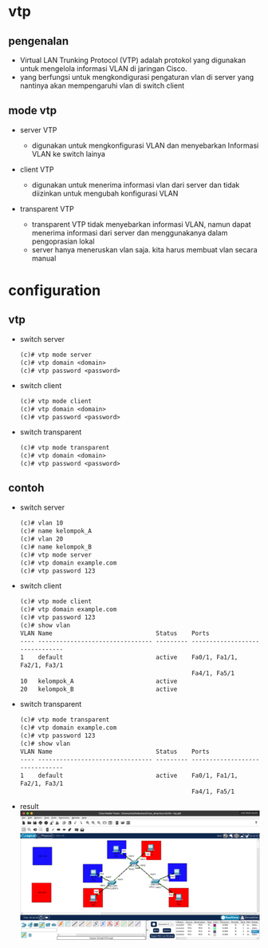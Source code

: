 # vtp
## pengenalan
- Virtual LAN Trunking Protocol (VTP) adalah protokol yang digunakan untuk mengelola informasi VLAN di jaringan Cisco.
- yang berfungsi untuk mengkondigurasi pengaturan vlan di server yang nantinya akan mempengaruhi vlan di switch client

## mode vtp
- server VTP
  - digunakan untuk mengkonfigurasi VLAN dan menyebarkan Informasi VLAN ke switch lainya

- client VTP
    - digunakan untuk menerima informasi vlan dari server dan tidak diizinkan untuk mengubah konfigurasi VLAN

- transparent VTP
    - transparent VTP tidak menyebarkan informasi VLAN, namun dapat menerima informasi dari server dan menggunakanya dalam pengoprasian lokal
    - server hanya meneruskan vlan saja. kita harus membuat vlan secara manual

# configuration
## vtp
- switch server
  ```
  (c)# vtp mode server
  (c)# vtp domain <domain>
  (c)# vtp password <password>
  ```
- switch client
  ```
  (c)# vtp mode client
  (c)# vtp domain <domain>
  (c)# vtp password <password>
  ```
- switch transparent
  ```
  (c)# vtp mode transparent
  (c)# vtp domain <domain>
  (c)# vtp password <password>
  ```

## contoh
- switch server
  ```
  (c)# vlan 10
  (c)# name kelompok_A
  (c)# vlan 20
  (c)# name kelompok_B
  (c)# vtp mode server
  (c)# vtp domain example.com
  (c)# vtp password 123
  ```
- switch client
  ```
  (c)# vtp mode client
  (c)# vtp domain example.com
  (c)# vtp password 123
  (c)# show vlan
  VLAN Name                             Status    Ports
  ---- -------------------------------- --------- -------------------------------
  1    default                          active    Fa0/1, Fa1/1, Fa2/1, Fa3/1
                                                  Fa4/1, Fa5/1
  10   kelompok_A                       active
  20   kelompok_B                       active
  ```
- switch transparent
  ```
  (c)# vtp mode transparent
  (c)# vtp domain example.com
  (c)# vtp password 123
  (c)# show vlan
  VLAN Name                             Status    Ports
  ---- -------------------------------- --------- -------------------------------
  1    default                          active    Fa0/1, Fa1/1, Fa2/1, Fa3/1
                                                  Fa4/1, Fa5/1
  ```
- result
  <img src="./img/2.1.png">